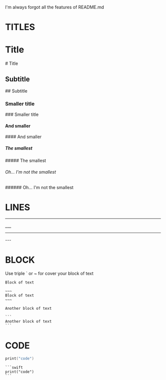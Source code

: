 I'm always forgot all the features of README.md


# TITLES

# Title
\# Title
## Subtitle
\## Subtitle
### Smaller title
\### Smaller title
#### And smaller
\#### And smaller
##### The smallest
\##### The smallest
###### Oh... I'm not the smallest
\###### Oh... I'm not the smallest

# LINES

___
\___

---
\---

# BLOCK

Use triple \` or \~ for cover your block of text

~~~
Block of text
~~~

```
~~~
Block of text
~~~
```

```
Another block of text
```

~~~
```
Another block of text
```
~~~

# CODE

```swift
print("code")
```
~~~
```swift
print("code")
```
~~~
